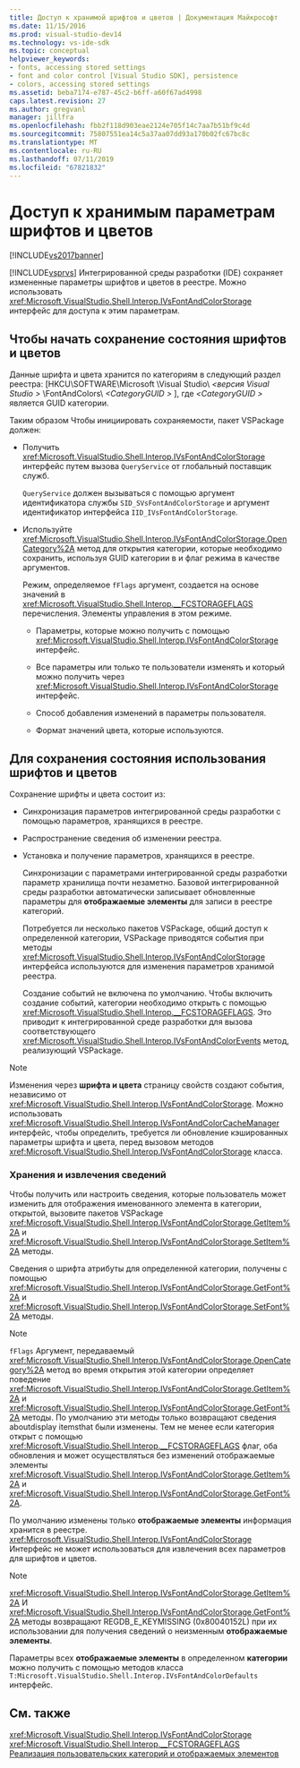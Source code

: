 ```yaml
---
title: Доступ к хранимой шрифтов и цветов | Документация Майкрософт
ms.date: 11/15/2016
ms.prod: visual-studio-dev14
ms.technology: vs-ide-sdk
ms.topic: conceptual
helpviewer_keywords:
- fonts, accessing stored settings
- font and color control [Visual Studio SDK], persistence
- colors, accessing stored settings
ms.assetid: beba7174-e787-45c2-b6ff-a60f67ad4998
caps.latest.revision: 27
ms.author: gregvanl
manager: jillfra
ms.openlocfilehash: fbb2f118d903eae2124e705f14c7aa7b51bf9c4d
ms.sourcegitcommit: 75807551ea14c5a37aa07dd93a170b02fc67bc8c
ms.translationtype: MT
ms.contentlocale: ru-RU
ms.lasthandoff: 07/11/2019
ms.locfileid: "67821832"
---
```

# <a name="accessing-stored-font-and-color-settings"></a>Доступ к хранимым параметрам шрифтов и цветов
[!INCLUDE[vs2017banner](../includes/vs2017banner.md)]

[!INCLUDE[vsprvs](../includes/vsprvs-md.md)] Интегрированной среды разработки (IDE) сохраняет измененные параметры шрифтов и цветов в реестре. Можно использовать <xref:Microsoft.VisualStudio.Shell.Interop.IVsFontAndColorStorage> интерфейс для доступа к этим параметрам.  
  
## <a name="to-initiate-state-persistence-of-fonts-and-colors"></a>Чтобы начать сохранение состояния шрифтов и цветов  
 Данные шрифта и цвета хранится по категориям в следующий раздел реестра: [HKCU\SOFTWARE\Microsoft \Visual Studio\\ *\<версия Visual Studio >* \FontAndColors\\  *\<CategoryGUID >* ], где  *\<CategoryGUID >* является GUID категории.  
  
 Таким образом Чтобы инициировать сохраняемости, пакет VSPackage должен:  
  
- Получить <xref:Microsoft.VisualStudio.Shell.Interop.IVsFontAndColorStorage> интерфейс путем вызова `QueryService` от глобальный поставщик служб.  
  
     `QueryService` должен вызываться с помощью аргумент идентификатора службы `SID_SVsFontAndColorStorage` и аргумент идентификатор интерфейса `IID_IVsFontAndColorStorage`.  
  
- Используйте <xref:Microsoft.VisualStudio.Shell.Interop.IVsFontAndColorStorage.OpenCategory%2A> метод для открытия категории, которые необходимо сохранить, используя GUID категории в и флаг режима в качестве аргументов.  
  
  Режим, определяемое `fFlags` аргумент, создается на основе значений в <xref:Microsoft.VisualStudio.Shell.Interop.__FCSTORAGEFLAGS> перечисления. Элементы управления в этом режиме.  

  - Параметры, которые можно получить с помощью <xref:Microsoft.VisualStudio.Shell.Interop.IVsFontAndColorStorage> интерфейс.  

  - Все параметры или только те пользователи изменять и который можно получить через <xref:Microsoft.VisualStudio.Shell.Interop.IVsFontAndColorStorage> интерфейс.  

  - Способ добавления изменений в параметры пользователя.  

  - Формат значений цвета, которые используются.  

## <a name="to-use-state-persistence-of-fonts-and-colors"></a>Для сохранения состояния использования шрифтов и цветов  
 Сохранение шрифты и цвета состоит из:  
  
- Синхронизация параметров интегрированной среды разработки с помощью параметров, хранящихся в реестре.  
  
- Распространение сведения об изменении реестра.  
  
- Установка и получение параметров, хранящихся в реестре.  
  
  Синхронизации с параметрами интегрированной среды разработки параметр хранилища почти незаметно. Базовой интегрированной среды разработки автоматически записывает обновленные параметры для **отображаемые элементы** для записи в реестре категорий.  
  
  Потребуется ли несколько пакетов VSPackage, общий доступ к определенной категории, VSPackage приводятся события при методы <xref:Microsoft.VisualStudio.Shell.Interop.IVsFontAndColorStorage> интерфейса используются для изменения параметров хранимой реестра.  
  
  Создание событий не включена по умолчанию. Чтобы включить создание событий, категории необходимо открыть с помощью <xref:Microsoft.VisualStudio.Shell.Interop.__FCSTORAGEFLAGS>. Это приводит к интегрированной среде разработки для вызова соответствующего <xref:Microsoft.VisualStudio.Shell.Interop.IVsFontAndColorEvents> метод, реализующий VSPackage.  
  
> [!NOTE]
> Изменения через **шрифта и цвета** страницу свойств создают события, независимо от <xref:Microsoft.VisualStudio.Shell.Interop.IVsFontAndColorStorage>. Можно использовать <xref:Microsoft.VisualStudio.Shell.Interop.IVsFontAndColorCacheManager> интерфейс, чтобы определить, требуется ли обновление кэшированных параметры шрифта и цвета, перед вызовом методов <xref:Microsoft.VisualStudio.Shell.Interop.IVsFontAndColorStorage> класса.  
  
### <a name="storing-and-retrieving-information"></a>Хранения и извлечения сведений  
 Чтобы получить или настроить сведения, которые пользователь может изменить для отображения именованного элемента в категории, открытой, вызовите пакетов VSPackage <xref:Microsoft.VisualStudio.Shell.Interop.IVsFontAndColorStorage.GetItem%2A> и <xref:Microsoft.VisualStudio.Shell.Interop.IVsFontAndColorStorage.SetItem%2A> методы.  
  
 Сведения о шрифта атрибуты для определенной категории, получены с помощью <xref:Microsoft.VisualStudio.Shell.Interop.IVsFontAndColorStorage.GetFont%2A> и <xref:Microsoft.VisualStudio.Shell.Interop.IVsFontAndColorStorage.SetFont%2A> методы.  
  
> [!NOTE]
> `fFlags` Аргумент, передаваемый <xref:Microsoft.VisualStudio.Shell.Interop.IVsFontAndColorStorage.OpenCategory%2A> метод во время открытия этой категории определяет поведение <xref:Microsoft.VisualStudio.Shell.Interop.IVsFontAndColorStorage.GetItem%2A> и <xref:Microsoft.VisualStudio.Shell.Interop.IVsFontAndColorStorage.GetFont%2A> методы. По умолчанию эти методы только возвращают сведения aboutdisplay itemsthat были изменены. Тем не менее если категория открыт с помощью <xref:Microsoft.VisualStudio.Shell.Interop.__FCSTORAGEFLAGS> флаг, оба обновления и может осуществляться без изменений отображаемые элементы <xref:Microsoft.VisualStudio.Shell.Interop.IVsFontAndColorStorage.GetItem%2A> и <xref:Microsoft.VisualStudio.Shell.Interop.IVsFontAndColorStorage.GetFont%2A>.  
  
 По умолчанию изменены только **отображаемые элементы** информация хранится в реестре. <xref:Microsoft.VisualStudio.Shell.Interop.IVsFontAndColorStorage> Интерфейс не может использоваться для извлечения всех параметров для шрифтов и цветов.  
  
> [!NOTE]
> <xref:Microsoft.VisualStudio.Shell.Interop.IVsFontAndColorStorage.GetItem%2A> И <xref:Microsoft.VisualStudio.Shell.Interop.IVsFontAndColorStorage.GetFont%2A> методы возвращают REGDB_E_KEYMISSING (0x80040152L) при их использовании для получения сведений о неизменным **отображаемые элементы**.  
  
 Параметры всех **отображаемые элементы** в определенном **категории** можно получить с помощью методов класса `T:Microsoft.VisualStudio.Shell.Interop.IVsFontAndColorDefaults` интерфейс.  
  
## <a name="see-also"></a>См. также  
 <xref:Microsoft.VisualStudio.Shell.Interop.IVsFontAndColorStorage>   
 <xref:Microsoft.VisualStudio.Shell.Interop.__FCSTORAGEFLAGS>   
 [Реализация пользовательских категорий и отображаемых элементов](../extensibility/implementing-custom-categories-and-display-items.md)

